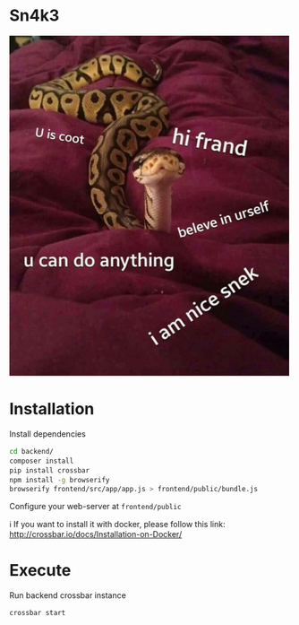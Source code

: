 Sn4k3
=====

![Frendly snek](snake.jpg)

# Installation

Install dependencies

```bash
cd backend/
composer install
pip install crossbar
npm install -g browserify
browserify frontend/src/app/app.js > frontend/public/bundle.js
```

Configure your web-server at `frontend/public`

:information_source: If you want to install it with docker, please follow this link:<br>
http://crossbar.io/docs/Installation-on-Docker/


# Execute

Run backend crossbar instance

```bash
crossbar start
```
